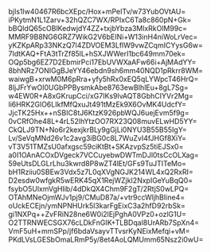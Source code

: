 bjIs1lw40467R6bcXEpc/Hox+mPeITv/w73YubOVtAU=
iPKytmN1L1Zarv+32hQZC7WX/RPIxC6Ta8c860pN+Gk=
bBQldQ65cOBlKedwjdY4ZZ+txjbYbza3MlxRkOlM99c=
MMRF9B8NG6GRZ7WikG2V6bEINi+W13inH4niWoLrVec=
yKZKpARp33NKzQ7l4ZDVOEM3LflW9vwZCqmICYysG6w=
7IdtKAQ+FtA3tTrZf85lL+hSXJWWerI1bc649mm70ek=
OQp5bg6EZ7D2EbmirPci17EbUVWXaAFw66i+AjMAdYY=
8bhNRz7ONIGgBJeYY46ebdn9sh6mm40NQD1pRkrr8WM=
waiwgB+xrwM0M6pRra+yfy5hRx0xEQ5qLYWpcT46HrQ=
8ljJFrYwOI0UGbPPBysmkAbe8763ewBIhlEu+8gL7Sg=
w4EW0R+A8xGKrupCci/xG7IKs9lvAQT8GbhCIYVr2Mg=
li6HRK2GlO6LIkfMfQxuJt491tMzEk9X6OvMK4UdcfY=
JjcTK25Hx++nSBIC8tJ6KtzK926pbWQJ6uejEvm5f9g=
0vCRfOhe48L+4rL52lhYtzOO7RX23Q08muvELwHD5YY=
CkQLJ9TN+No6r2kexjkrBLy9gGjLi0NYU3B55B55IgY=
Lv/SeVqMNd26v1c2avg3iBG0c8L7WuZvI4fJHGf8XiY=
vT3V51TMZsU0afxgsc59ciKtBt+SKAzvpSz5tiEJSx0=
a0I1OAnACOxDVgeck7VCCuyebwDWTmDJl0tsCcOLXag=
59eUtsDLGLrLhu3kwrd8P8wZT4lEt/GFs9TuJTITeMo=
bH1Rziiu0SBEw3Vdx5z7L0qXVgNGJK214WL4xQ2RxRI=
D2esdw0wfgkR5wERK45qX1RejWZjkI2NxpIGeYuBqQ0=
fsybO5UlxmVgHIib/4dDkQX4Chm9F2gT/2RtjS0wLPQ=
OTAhMNeOjmWJv1pj9/CMuD87a/+vtr9ccWljhBIine4=
oUckECEjn/ymNPNHUrk5l3karFgEixC3a2hfD92rbSk=
gi1NXPq++ZvFRiN28ne6W0i2lEjPghA0VPz0+ozlG1U=
O2TTRNWECSGX76cLDkFnGIK+TLBDqal8UrARb7SpXn4=
VmF5uH+mmSPp/jf6bdaVsayvTTvsrKyNEixMefqi+vM=
PKdLVsLGESbOmaLRmP5y/8et4AoLQMUmm65Nsz2i0wU=
